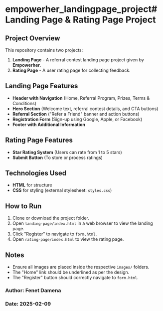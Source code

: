 # empowerher_landingpage_project# Landing Page & Rating Page Project

## Project Overview
This repository contains two projects:
1. **Landing Page** - A referral contest landing page project given by **Empowerher**.
2. **Rating Page** - A user rating page for collecting feedback.

## Landing Page Features
- **Header with Navigation** (Home, Referral Program, Prizes, Terms & Conditions)
- **Hero Section** (Welcome text, referral contest details, and CTA buttons)
- **Referral Section** ("Refer a Friend" banner and action buttons)
- **Registration Form** (Sign-up using Google, Apple, or Facebook)
- **Footer with Additional Information**

## Rating Page Features
- **Star Rating System** (Users can rate from 1 to 5 stars)
- **Submit Button** (To store or process ratings)

## Technologies Used
- **HTML** for structure
- **CSS** for styling (external stylesheet: `styles.css`)


## How to Run
1. Clone or download the project folder.
2. Open `landing-page/index.html` in a web browser to view the landing page.
3. Click "Register" to navigate to `form.html`.
4. Open `rating-page/index.html` to view the rating page.

## Notes
- Ensure all images are placed inside the respective `images/` folders.
- The "Home" link should be underlined as per the design.
- The "Register" button should correctly navigate to `form.html`.



### Author: Fenet Damena
### Date: 2025-02-09

